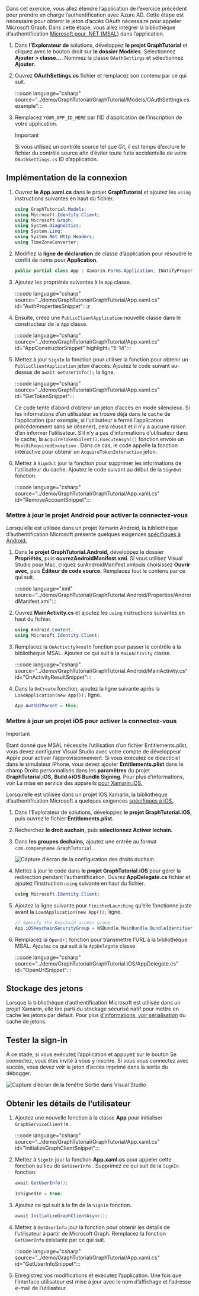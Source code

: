 <!-- markdownlint-disable MD002 MD041 -->

Dans cet exercice, vous allez étendre l’application de l’exercice précédent pour prendre en charge l’authentification avec Azure AD. Cette étape est nécessaire pour obtenir le jeton d’accès OAuth nécessaire pour appeler Microsoft Graph. Dans cette étape, vous allez intégrer la bibliothèque d’authentification [Microsoft pour .NET (MSAL)](https://github.com/AzureAD/microsoft-authentication-library-for-dotnet) dans l’application.

1. Dans **l’Explorateur de** solutions, développez **le projet GraphTutorial** et cliquez avec le bouton droit sur **le dossier Modèles.** Sélectionnez **Ajouter > classe...**. Nommez la classe `OAuthSettings` et sélectionnez **Ajouter.**

1. Ouvrez **OAuthSettings.cs** fichier et remplacez son contenu par ce qui suit.

    :::code language="csharp" source="../demo/GraphTutorial/GraphTutorial/Models/OAuthSettings.cs.example":::

1. Remplacez `YOUR_APP_ID_HERE` par l’ID d’application de l’inscription de votre application.

    > [!IMPORTANT]
    > Si vous utilisez un contrôle source tel que Git, il est temps d’exclure le fichier du contrôle source afin d’éviter toute fuite accidentelle de votre `OAuthSettings.cs` ID d’application.

## <a name="implement-sign-in"></a>Implémentation de la connexion

1. Ouvrez **le App.xaml.cs** dans le projet **GraphTutorial** et ajoutez les `using` instructions suivantes en haut du fichier.

    ```csharp
    using GraphTutorial.Models;
    using Microsoft.Identity.Client;
    using Microsoft.Graph;
    using System.Diagnostics;
    using System.Linq;
    using System.Net.Http.Headers;
    using TimeZoneConverter;
    ```

1. Modifiez la **ligne de déclaration** de classe d’application pour résoudre le conflit de noms pour **Application**.

    ```csharp
    public partial class App : Xamarin.Forms.Application, INotifyPropertyChanged
    ```

1. Ajoutez les propriétés suivantes à la `App` classe.

    :::code language="csharp" source="../demo/GraphTutorial/GraphTutorial/App.xaml.cs" id="AuthPropertiesSnippet":::z

1. Ensuite, créez une `PublicClientApplication` nouvelle classe dans le constructeur de la `App` classe.

    :::code language="csharp" source="../demo/GraphTutorial/GraphTutorial/App.xaml.cs" id="AppConstructorSnippet" highlight="5-14":::

1. Mettez à jour `SignIn` la fonction pour utiliser la fonction pour obtenir un `PublicClientApplication` jeton d’accès. Ajoutez le code suivant au-dessus de `await GetUserInfo();` la ligne.

    :::code language="csharp" source="../demo/GraphTutorial/GraphTutorial/App.xaml.cs" id="GetTokenSnippet":::

    Ce code tente d’abord d’obtenir un jeton d’accès en mode silencieux. Si les informations d’un utilisateur se trouve déjà dans le cache de l’application (par exemple, si l’utilisateur a fermé l’application précédemment sans se désener), cela réussit et il n’y a aucune raison d’en informer l’utilisateur. S’il n’y a pas d’informations d’utilisateur dans le cache, la `AcquireTokenSilent().ExecuteAsync()` fonction envoie un `MsalUiRequiredException` . Dans ce cas, le code appelle la fonction interactive pour obtenir un `AcquireTokenInteractive` jeton.

1. Mettez à `SignOut` jour la fonction pour supprimer les informations de l’utilisateur du cache. Ajoutez le code suivant au début de la `SignOut` fonction.

    :::code language="csharp" source="../demo/GraphTutorial/GraphTutorial/App.xaml.cs" id="RemoveAccountSnippet":::

### <a name="update-android-project-to-enable-sign-in"></a>Mettre à jour le projet Android pour activer la connectez-vous

Lorsqu’elle est utilisée dans un projet Xamarin Android, la bibliothèque d’authentification Microsoft présente quelques exigences [spécifiques à Android.](https://github.com/AzureAD/microsoft-authentication-library-for-dotnet/wiki/Xamarin-Android-specifics)

1. Dans **le projet GraphTutorial.Android,** développez le dossier **Propriétés,** puis **ouvrezAndroidManifest.xml**. Si vous utilisez Visual Studio pour Mac, cliquez surAndroidManifest.xmlpuis choisissez **Ouvrir** **avec,** puis **Éditeur de code source.** Remplacez tout le contenu par ce qui suit.

    :::code language="xml" source="../demo/GraphTutorial/GraphTutorial.Android/Properties/AndroidManifest.xml":::

1. Ouvrez **MainActivity.cs** et ajoutez les `using` instructions suivantes en haut du fichier.

    ```csharp
    using Android.Content;
    using Microsoft.Identity.Client;
    ```

1. Remplacez la `OnActivityResult` fonction pour passer le contrôle à la bibliothèque MSAL. Ajoutez ce qui suit à la `MainActivity` classe.

    :::code language="csharp" source="../demo/GraphTutorial/GraphTutorial.Android/MainActivity.cs" id="OnActivityResultSnippet":::

1. Dans la `OnCreate` fonction, ajoutez la ligne suivante après la `LoadApplication(new App());` ligne.

    ```csharp
    App.AuthUIParent = this;
    ```

### <a name="update-ios-project-to-enable-sign-in"></a>Mettre à jour un projet iOS pour activer la connectez-vous

> [!IMPORTANT]
> Étant donné que MSAL nécessite l’utilisation d’un fichier Entitlements.plist, vous devez configurer Visual Studio avec votre compte de développeur Apple pour activer l’approvisionnement. Si vous exécutez ce didacticiel dans le simulateur iPhone, vous devez ajouter **Entitlements.plist** dans le champ Droits personnalisés dans les **paramètres** du projet **GraphTutorial.iOS,** **Build->iOS Bundle Signing**. Pour plus d’informations, voir La mise en service des appareils [pour Xamarin.iOS.](/xamarin/ios/get-started/installation/device-provisioning)

Lorsqu’elle est utilisée dans un projet IOS Xamarin, la bibliothèque d’authentification Microsoft a quelques exigences [spécifiques à iOS.](https://github.com/AzureAD/microsoft-authentication-library-for-dotnet/wiki/Xamarin-iOS-specifics)

1. Dans l’Explorateur de solutions, développez **le projet GraphTutorial.iOS,** puis ouvrez le fichier **Entitlements.plist.**

1. Recherchez **le droit auchain,** puis **sélectionnez Activer lechain.**

1. Dans **les groupes dechains,** ajoutez une entrée au format `com.companyname.GraphTutorial` .

    ![Capture d’écran de la configuration des droits duchain](./images/enable-keychain-access.png)

1. Mettez à jour le code dans **le projet GraphTutorial.iOS** pour gérer la redirection pendant l’authentification. Ouvrez **AppDelegate.cs** fichier et ajoutez l’instruction `using` suivante en haut du fichier.

    ```csharp
    using Microsoft.Identity.Client;
    ```

1. Ajoutez la ligne suivante pour `FinishedLaunching` qu’elle fonctionne juste avant la `LoadApplication(new App());` ligne.

    ```csharp
    // Specify the Keychain access group
    App.iOSKeychainSecurityGroup = NSBundle.MainBundle.BundleIdentifier;
    ```

1. Remplacez la `OpenUrl` fonction pour transmettre l’URL à la bibliothèque MSAL. Ajoutez ce qui suit à la `AppDelegate` classe.

    :::code language="csharp" source="../demo/GraphTutorial/GraphTutorial.iOS/AppDelegate.cs" id="OpenUrlSnippet":::

## <a name="storing-the-tokens"></a>Stockage des jetons

Lorsque la bibliothèque d’authentification Microsoft est utilisée dans un projet Xamarin, elle tire parti du stockage sécurisé natif pour mettre en cache les jetons par défaut. Pour plus [d’informations, voir sérialisation](https://github.com/AzureAD/microsoft-authentication-library-for-dotnet/wiki/token-cache-serialization) du cache de jetons.

## <a name="test-sign-in"></a>Tester la sign-in

À ce stade, si vous  exécutez l’application et appuyez sur le bouton Se connectez, vous êtes invité à vous y inscrire. Si vous vous connectez avec succès, vous devez voir le jeton d’accès imprimé dans la sortie du débogger.

![Capture d’écran de la fenêtre Sortie dans Visual Studio](./images/debugger-access-token.png)

## <a name="get-user-details"></a>Obtenir les détails de l’utilisateur

1. Ajoutez une nouvelle fonction à la classe **App** pour initialiser `GraphServiceClient` le .

    :::code language="csharp" source="../demo/GraphTutorial/GraphTutorial/App.xaml.cs" id="InitializeGraphClientSnippet":::

1. Mettez à `SignIn` jour la fonction **App.xaml.cs** pour appeler cette fonction au lieu de `GetUserInfo` . Supprimez ce qui suit de la `SignIn` fonction.

    ```csharp
    await GetUserInfo();

    IsSignedIn = true;
    ```

1. Ajoutez ce qui suit à la fin de la `SignIn` fonction.

    ```csharp
    await InitializeGraphClientAsync();
    ```

1. Mettez à `GetUserInfo` jour la fonction pour obtenir les détails de l’utilisateur à partir de Microsoft Graph. Remplacez la fonction `GetUserInfo` existante par ce qui suit.

    :::code language="csharp" source="../demo/GraphTutorial/GraphTutorial/App.xaml.cs" id="GetUserInfoSnippet":::

1. Enregistrez vos modifications et exécutez l’application. Une fois que l’interface utilisateur est mise à jour avec le nom d’affichage et l’adresse e-mail de l’utilisateur.
